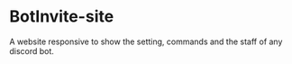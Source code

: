 # BotInvite-site
A website responsive to show the setting, commands and the staff of any discord bot.
